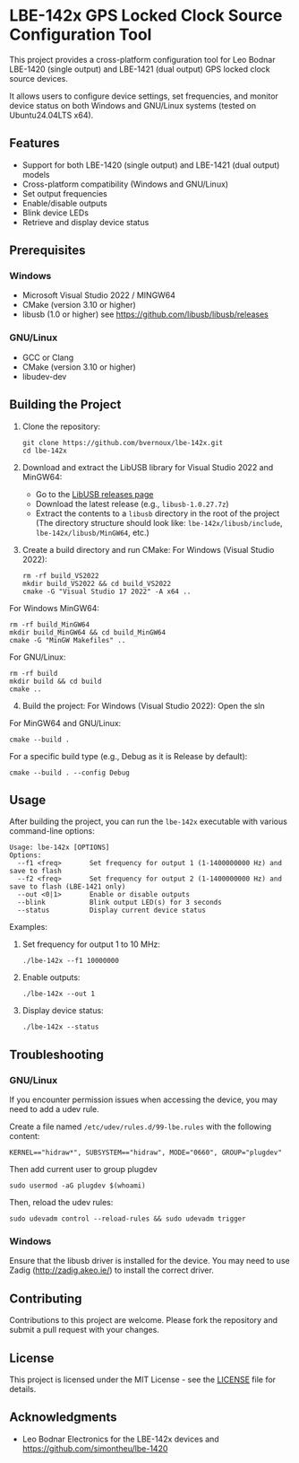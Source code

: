 # LBE-142x GPS Locked Clock Source Configuration Tool

This project provides a cross-platform configuration tool for Leo Bodnar LBE-1420 (single output) and LBE-1421 (dual output) GPS locked clock source devices.

It allows users to configure device settings, set frequencies, and monitor device status on both Windows and GNU/Linux systems (tested on Ubuntu24.04LTS x64).

## Features

- Support for both LBE-1420 (single output) and LBE-1421 (dual output) models
- Cross-platform compatibility (Windows and GNU/Linux)
- Set output frequencies
- Enable/disable outputs
- Blink device LEDs
- Retrieve and display device status

## Prerequisites

### Windows
- Microsoft Visual Studio 2022 / MINGW64
- CMake (version 3.10 or higher)
- libusb (1.0 or higher) see https://github.com/libusb/libusb/releases

### GNU/Linux
- GCC or Clang
- CMake (version 3.10 or higher)
- libudev-dev

## Building the Project

1. Clone the repository:
   ```
   git clone https://github.com/bvernoux/lbe-142x.git
   cd lbe-142x
   ```

2. Download and extract the LibUSB library for Visual Studio 2022 and MinGW64:
   - Go to the [LibUSB releases page](https://github.com/libusb/libusb/releases)
   - Download the latest release (e.g., `libusb-1.0.27.7z`)
   - Extract the contents to a `libusb` directory in the root of the project
     (The directory structure should look like: `lbe-142x/libusb/include`, `lbe-142x/libusb/MinGW64`, etc.)

3. Create a build directory and run CMake:
For Windows (Visual Studio 2022):
   ```
   rm -rf build_VS2022
   mkdir build_VS2022 && cd build_VS2022
   cmake -G "Visual Studio 17 2022" -A x64 ..
   ```
For Windows MinGW64:
   ```
   rm -rf build_MinGW64
   mkdir build_MinGW64 && cd build_MinGW64
   cmake -G "MinGW Makefiles" ..
   ```
For GNU/Linux:
   ```
   rm -rf build
   mkdir build && cd build
   cmake ..
   ```

4. Build the project:
For Windows (Visual Studio 2022):
Open the sln

For MinGW64 and GNU/Linux:
   ```
   cmake --build .
   ```

   For a specific build type (e.g., Debug as it is Release by default):
   ```
   cmake --build . --config Debug
   ```

## Usage

After building the project, you can run the `lbe-142x` executable with various command-line options:

```
Usage: lbe-142x [OPTIONS]
Options:
  --f1 <freq>       Set frequency for output 1 (1-1400000000 Hz) and save to flash
  --f2 <freq>       Set frequency for output 2 (1-1400000000 Hz) and save to flash (LBE-1421 only)
  --out <0|1>       Enable or disable outputs
  --blink           Blink output LED(s) for 3 seconds
  --status          Display current device status
```

Examples:

1. Set frequency for output 1 to 10 MHz:
   ```
   ./lbe-142x --f1 10000000
   ```

2. Enable outputs:
   ```
   ./lbe-142x --out 1
   ```

3. Display device status:
   ```
   ./lbe-142x --status
   ```

## Troubleshooting

### GNU/Linux
If you encounter permission issues when accessing the device, you may need to add a udev rule.

Create a file named `/etc/udev/rules.d/99-lbe.rules` with the following content:

```
KERNEL=="hidraw*", SUBSYSTEM=="hidraw", MODE="0660", GROUP="plugdev"
```
Then add current user to group plugdev
```
sudo usermod -aG plugdev $(whoami)
```

Then, reload the udev rules:

```
sudo udevadm control --reload-rules && sudo udevadm trigger
```

### Windows
Ensure that the libusb driver is installed for the device. You may need to use Zadig (http://zadig.akeo.ie/) to install the correct driver.

## Contributing

Contributions to this project are welcome. Please fork the repository and submit a pull request with your changes.

## License

This project is licensed under the MIT License - see the [LICENSE](LICENSE) file for details.

## Acknowledgments

- Leo Bodnar Electronics for the LBE-142x devices and https://github.com/simontheu/lbe-1420
